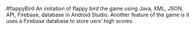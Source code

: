 #flappyBird
An imitation of flappy bird the game using Java, XML, JSON, API, Firebase, database in Android Studio. Another feature of the game is it uses a Firebase database to store uers' high scores. 
